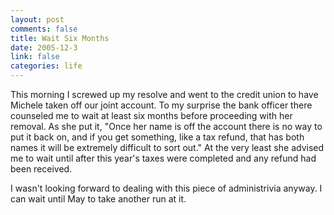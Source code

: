 ```yaml
--- 
layout: post
comments: false
title: Wait Six Months
date: 2005-12-3
link: false
categories: life
---
```

This morning I screwed up my resolve and went to the credit union to have Michele taken off our joint account. To my surprise the bank officer there counseled me to wait at least six months before proceeding with her removal. As she put it, "Once her name is off the account there is no way to put it back on, and if you get something, like a tax refund, that has both names it will be extremely difficult to sort out." At the very least she advised me to wait until after this year's taxes were completed and any refund had been received.

I wasn't looking forward to dealing with this piece of administrivia anyway. I can wait until May to take another run at it.
